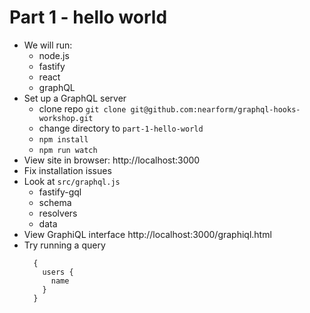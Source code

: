 # Part 1 - hello world
- We will run:
  - node.js
  - fastify
  - react
  - graphQL
- Set up a GraphQL server
  - clone repo
  `git clone git@github.com:nearform/graphql-hooks-workshop.git`
  - change directory to `part-1-hello-world`
  - `npm install`
  - `npm run watch`
- View site in browser: http://localhost:3000
- Fix installation issues
- Look at `src/graphql.js`
  - fastify-gql
  - schema
  - resolvers
  - data
- View GraphiQL interface http://localhost:3000/graphiql.html
- Try running a query
  ```
    {
      users {
        name
      }
    }
    ```
